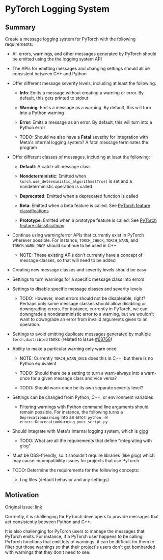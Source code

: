 # PyTorch Logging System

## **Summary**
Create a message logging system for PyTorch with the following requirements:

* All errors, warnings, and other messages generated by PyTorch should be
  emitted using the the logging system API

* The APIs for emitting messages and changing settings should all be consistent
  between C++ and Python

* Offer different message severity levels, including at least the following:

  - **Info**: Emits a message without creating a warning or error. By default,
    this gets printed to stdout

  - **Warning**: Emits a message as a warning. By default, this will turn into
    a Python warning

  - **Error**: Emits a message as an error. By default, this will turn into
    a Python error

  - TODO: Should we also have a **Fatal** severity for integration with
    Meta's internal logging system? A fatal message terminates the program

* Offer different classes of messages, including at least the following:

  - **Default**: A catch-all message class

  - **Nondeterministic**: Emitted when `torch.use_deterministic_algorithms(True)`
    is set and a nondeterministic operation is called

  - **Deprecated**: Emitted when a deprecated function is called

  - **Beta**: Emitted when a beta feature is called. See
    [PyTorch feature classifications](https://pytorch.org/blog/pytorch-feature-classification-changes/)

  - **Prototype**: Emitted when a prototype feature is called. See
    [PyTorch feature classifications](https://pytorch.org/blog/pytorch-feature-classification-changes/)

* Continue using warning/error APIs that currently exist in PyTorch wherever
  possible. For instance, `TORCH_CHECK`, `TORCH_WARN`, and `TORCH_WARN_ONCE`
  should continue to be used in C++

  - NOTE: These existing APIs don't currently have a concept of message classes,
    so that will need to be added

* Creating new message classes and severity levels should be easy

* Settings to turn warnings for a specific message class into errors

* Settings to disable specific message classes and severity levels

  - TODO: However, most errors should not be disableable, right? Perhaps only
    some message classes should allow disabling or downgrading errors. For
    instance, currently in PyTorch, we can downgrade a nondeterministic error
    to a warning, but we wouldn't want to downgrade an error from invalid
    arguments given to an operation.

* Settings to avoid emitting duplicate messages generated by multiple
  `torch.distribted` ranks (related to issue
  [#68768](https://github.com/pytorch/pytorch/issues/68768))

* Ability to make a particular warning only warn once

  - NOTE: Currently `TORCH_WARN_ONCE` does this in C++, but there is no Python
    equivalent

  - TODO: Should there be a setting to turn a warn-always into a warn-once for
    a given message class and vice versa?

  - TODO: Should warn-once be its own separate severity level?

* Settings can be changed from Python, C++, or environment variables

  - Filtering warnings with Python command line arguments should
    remain possible. For instance, the following turns a `DeprecationWarning`
    into an error: `python -W error::DeprecationWarning your_script.py`

* Should integrate with Meta's internal logging system, which is
  [glog](https://github.com/google/glog)

  - TODO: What are all the requirements that define "integrating with glog"

* Must be OSS-friendly, so it shouldn't require libraries (like glog) which may
  cause incompatibility issues for projects that use PyTorch

* TODO: Determine the requirements for the following concepts:

  - Log files (default behavior and any settings)


## **Motivation**
Original issue: [link](https://github.com/pytorch/pytorch/issues/72948)

Currently, it is challenging for PyTorch developers to provide messages that
act consistently between Python and C++.

It is also challenging for PyTorch users to manage the messages that PyTorch
emits. For instance, if a PyTorch user happens to be calling PyTorch functions
that emit lots of warnings, it can be difficult for them to filter out those
warnings so that their project's users don't get bombarded with warnings that
they don't need to see.
